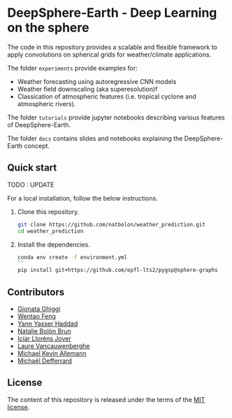 # DeepSphere-Earth - Deep Learning on the sphere 

The code in this repository provides a scalable and flexible framework to apply convolutions on spherical grids for weather/climate applications.

The folder `experiments` provide examples for:
-  Weather forecasting using autoregressive CNN models  
-  Weather field downscaling (aka superesolution)f
-  Classication of atmospheric features (i.e. tropical cyclone and atmospheric rivers).

The folder `tutorials` provide jupyter notebooks describing various features of DeepSphere-Earth.

The folder `docs` contains slides and notebooks explaining the DeepSphere-Earth concept. 

## Quick start 

TODO : UPDATE 

For a local installation, follow the below instructions.

1. Clone this repository.
   ```sh
   git clone https://github.com/natbolon/weather_prediction.git
   cd weather_prediction
   ```

2. Install the dependencies.
   ```sh
   conda env create -f environment.yml
   ``
   pip install git+https://github.com/epfl-lts2/pygsp@sphere-graphs
   
## Contributors
- [Gionata Ghiggi][gg]
- [Wentao Feng][wf]
- [Yann Yasser Haddad][yyh]
- [Natalie Bolón Brun][nbolon]
- [Icíar Lloréns Jover][illorens]
- [Laure Vancauwenberghe][lv]
- [Michael Kevin Allemann][ma]
- [Michaël Defferrard][mdeff]

[gg]: https://people.epfl.ch/gionata.ghiggi
[wf]: https://github.com/ownzonefeng
[yyh]: https://www.linkedin.com/in/yann-yasser-haddad/?originalSubdomain=ch
[nbolon]: https://www.linkedin.com/in/nataliebolonbrun/
[illorens]: https://www.linkedin.com/in/iciar-llorens-jover/
[lv]: https://www.linkedin.com/in/laure-vancauwenberghe/
[ma]: https://www.linkedin.com/in/michael-allemann/
[mdeff]: http://deff.ch

## License

The content of this repository is released under the terms of the [MIT license](LICENSE.txt).
